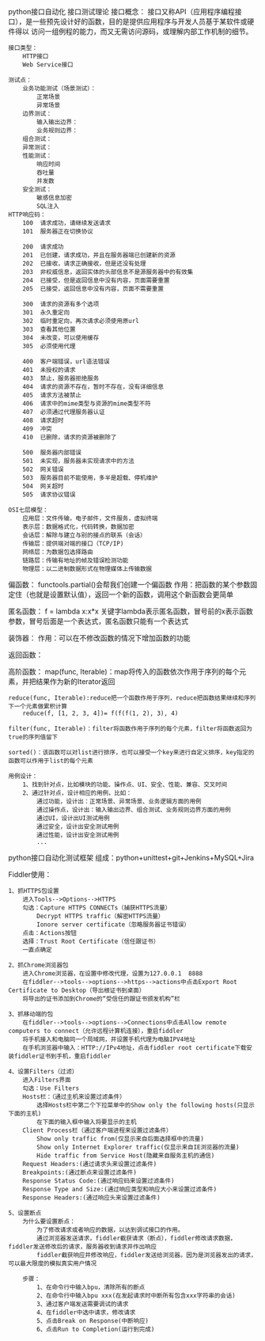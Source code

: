 python接口自动化
接口测试理论
    接口概念：
        接口又称API（应用程序编程接口），是一些预先设计好的函数，目的是提供应用程序与开发人员基于某软件或硬件得以 访问一组例程的能力，而又无需访问源码，或理解内部工作机制的细节。

    接口类型：
        HTTP接口
        Web Service接口

    测试点：
        业务功能测试（场景测试）：
            正常场景
            异常场景
        边界测试：
            输入输出边界：
            业务规则边界：
        组合测试：
        异常测试：
        性能测试：
            响应时间
            吞吐量
            并发数
        安全测试：
            敏感信息加密
            SQL注入
    HTTP响应码：
        100  请求成功，请继续发送请求
        101  服务器正在切换协议

        200  请求成功
        201  已创建，请求成功，并且在服务器端已创建新的资源
        202  已接收，请求正确接收，但是还没有处理
        203  非权威信息，返回实体的头部信息不是源服务器中的有效集
        204  已接受，但是返回信息中没有内容，页面需要重置
        205  已接受，返回信息中没有内容，页面不需要重置

        300  请求的资源有多个选项
        301  永久重定向
        302  临时重定向，再次请求必须使用原url
        303  查看其他位置
        304  未改变，可以使用缓存
        305  必须使用代理

        400  客户端错误，url语法错误
        401  未授权的请求
        403  禁止，服务器拒绝服务
        404  请求的资源不存在，暂时不存在，没有详细信息
        405  请求方法被禁止
        406  请求中的mime类型与资源的mime类型不符
        407  必须通过代理服务器认证
        408  请求超时
        409  冲突
        410  已删除，请求的资源被删除了

        500  服务器内部错误
        501  未实现，服务器未实现请求中的方法
        502  网关错误
        503  服务器目前不能使用，多半是超载、停机维护
        504  网关超时
        505  请求协议错误
    
    OSI七层模型：
        应用层：文件传输，电子邮件，文件服务，虚拟终端
        表示层：数据格式化，代码转换，数据加密
        会话层：解除与建立与别的接点的联系（会话）
        传输层：提供端对端的接口（TCP/IP)
        网络层：为数据包选择路由
        链路层：传输有地址的帧及错误检测功能
        物理层：以二进制数据形式在物理媒体上传输数据


偏函数：
    functools.partial()会帮我们创建一个偏函数
    作用：把函数的某个参数固定住（也就是设置默认值），返回一个新的函数，调用这个新函数会更简单

匿名函数：
    f = lambda x:x*x
    关键字lambda表示匿名函数，冒号前的x表示函数参数，冒号后面是一个表达式，匿名函数只能有一个表达式

装饰器：
    作用：可以在不修改函数的情况下增加函数的功能

返回函数：


高阶函数：
    map(func, Iterable)：map将传入的函数依次作用于序列的每个元素，并把结果作为新的Iterator返回

    reduce(func, Iterable):reduce把一个函数作用于序列，reduce把函数结果继续和序列下一个元素做累积计算
        reduce(f, [1, 2, 3, 4])= f(f(f(1, 2), 3), 4)

    filter(func, Iterable)：filter将函数作用于序列的每个元素，filter将函数返回为true的序列值留下

    sorted()：该函数可以对list进行排序，也可以接受一个key来进行自定义排序，key指定的函数可以作用于list的每个元素

    用例设计：
        1、找到针对点，比如模块的功能、操作点、UI、安全、性能、兼容、交叉时间
        2、通过针对点，设计相应的用例，比如：
            通过功能，设计出：正常场景、异常场景、业务逻辑方面的用例
            通过操作点，设计出：输入输出边界、组合测试、业务规则边界方面的用例
            通过UI，设计出UI测试用例
            通过安全，设计出安全测试用例
            通过性能，设计出安全测试用例
            ...

python接口自动化测试框架
    组成：python+unittest+git+Jenkins+MySQL+Jira
    
Fiddler使用：

    1、抓HTTPS包设置
        进入Tools-->Options-->HTTPS
        勾选：Capture HTTPS CONNECTs（捕获HTTPS流量）
            Decrypt HTTPS traffic（解密HTTPS流量）
            Ionore server certificate（忽略服务器证书错误）
        点击：Actions按钮
        选择：Trust Root Certificate（信任跟证书）
        一直点确定

    2、抓Chrome浏览器包
        进入Chrome浏览器，在设置中修改代理，设置为127.0.0.1  8888
        在fiddler-->tools-->options-->https-->actions中点击Export Root Certificate to Desktop（导出根证书到桌面）
        将导出的证书添加到Chrome的“受信任的跟证书颁发机构”栏

    3、抓移动端的包
        在fiddler-->tools-->options-->Connections中点击Allow remote computers to connect（允许远程计算机连接），重启fiddler
        将手机接入和电脑同一个局域网，并设置手机代理为电脑IPV4地址
        在手机浏览器中输入：HTTP://IPv4地址，点击fiddler root certificate下载安装fiddler证书到手机，重启fiddler
        
    4、设置Filters（过滤）
        进入Filters界面
        勾选：Use Filters
        Hosts栏：（通过主机来设置过滤条件）
            选择Hosts栏中第二个下拉菜单中的Show only the following hosts(只显示下面的主机)
            在下面的输入框中输入将要显示的主机
        Client Process栏（通过客户端进程来设置过滤条件）
            Show only traffic from(仅显示来自后面选择框中的流量)
            Show only Internet Explorer traffic(仅显示来自IE浏览器的流量)
            Hide traffic from Service Host(隐藏来自服务主机的通信)
        Request Headers:(通过请求头来设置过滤条件)
        Breakpoints:(通过断点来设置过滤条件)
        Response Status Code:(通过响应码来设置过滤条件)
        Response Type and Size:(通过响应类型和响应大小来设置过滤条件)
        Response Headers:(通过响应头来设置过滤条件)

    5、设置断点
        为什么要设置断点：
            为了修改请求或者响应的数据，以达到调试接口的作用。
            通过浏览器发送请求，fiddler截获请求（断点），fiddler修改请求数据，fiddler发送修改后的请求，服务器收到请求并作出响应
            fiddler截获响应并修改响应，fiddler发送给浏览器。因为是浏览器发出的请求，可以最大限度的模拟真实用户情况
        
        步骤：
            1、在命令行中输入bpu，清除所有的断点
            2、在命令行中输入bpu xxx(在发起请求时中断所有包含xxx字符串的会话)
            3、通过客户端发送需要调试的请求
            4、在fiddler中选中请求，修改请求
            5、点击Break on Response(中断响应)
            6、点击Run to Completion(运行到完成)